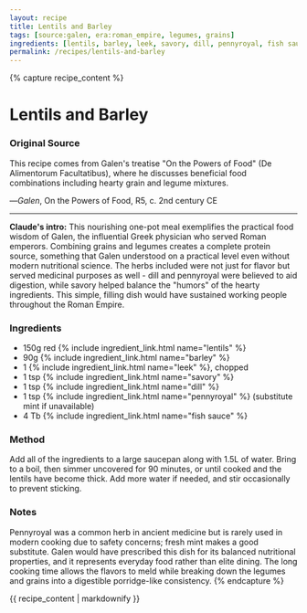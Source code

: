 ```yaml
---
layout: recipe
title: Lentils and Barley
tags: [source:galen, era:roman_empire, legumes, grains]
ingredients: [lentils, barley, leek, savory, dill, pennyroyal, fish sauce]
permalink: /recipes/lentils-and-barley
---
```


{% capture recipe_content %}
# Lentils and Barley

### Original Source
This recipe comes from Galen's treatise "On the Powers of Food" (De Alimentorum Facultatibus), where he discusses beneficial food combinations including hearty grain and legume mixtures.

—*Galen*, On the Powers of Food, R5, c. 2nd century CE

___

**Claude's intro:** This nourishing one-pot meal exemplifies the practical food wisdom of Galen, the influential Greek physician who served Roman emperors. Combining grains and legumes creates a complete protein source, something that Galen understood on a practical level even without modern nutritional science. The herbs included were not just for flavor but served medicinal purposes as well - dill and pennyroyal were believed to aid digestion, while savory helped balance the "humors" of the hearty ingredients. This simple, filling dish would have sustained working people throughout the Roman Empire.

### Ingredients
- 150g red {% include ingredient_link.html name="lentils" %}
- 90g {% include ingredient_link.html name="barley" %}
- 1 {% include ingredient_link.html name="leek" %}, chopped
- 1 tsp {% include ingredient_link.html name="savory" %}
- 1 tsp {% include ingredient_link.html name="dill" %}
- 1 tsp {% include ingredient_link.html name="pennyroyal" %} (substitute mint if unavailable)
- 4 Tb {% include ingredient_link.html name="fish sauce" %}

### Method
Add all of the ingredients to a large saucepan along with 1.5L of water. Bring to a boil, then simmer uncovered for 90 minutes, or until cooked and the lentils have become thick. Add more water if needed, and stir occasionally to prevent sticking.

### Notes
Pennyroyal was a common herb in ancient medicine but is rarely used in modern cooking due to safety concerns; fresh mint makes a good substitute. Galen would have prescribed this dish for its balanced nutritional properties, and it represents everyday food rather than elite dining. The long cooking time allows the flavors to meld while breaking down the legumes and grains into a digestible porridge-like consistency.
{% endcapture %}

{{ recipe_content | markdownify }}